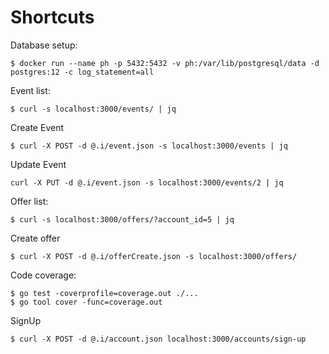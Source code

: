 # Shortcuts

Database setup:
```shell script
$ docker run --name ph -p 5432:5432 -v ph:/var/lib/postgresql/data -d postgres:12 -c log_statement=all
```

Event list:
```shell script
$ curl -s localhost:3000/events/ | jq
```

Create Event
```shell script
$ curl -X POST -d @.i/event.json -s localhost:3000/events | jq
```

Update Event
```shell script
curl -X PUT -d @.i/event.json -s localhost:3000/events/2 | jq
```

Offer list:
```shell script
$ curl -s localhost:3000/offers/?account_id=5 | jq
```

Create offer
```shell script
$ curl -X POST -d @.i/offerCreate.json -s localhost:3000/offers/
```

Code coverage:
```shell script
$ go test -coverprofile=coverage.out ./...
$ go tool cover -func=coverage.out
```

SignUp
```shell script
$ curl -X POST -d @.i/account.json localhost:3000/accounts/sign-up
```
